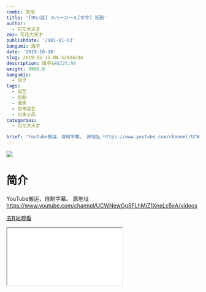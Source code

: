 ```yaml
---
combi: 其他
title: '[怖い話] ラバーガール[中字] 短剧'
author:
  - 花花大天才
zmz: 花花大天才
publishdate: '2001-01-03'
bangumi: 段子
date: '2019-10-10'
slug: 2019-05-15-NA-52494246
description: 段子&#8226;NA
weight: 8990.0
bangumis:
  - 段子
tags:
  - 综艺
  - 短剧
  - 搞笑
  - 日本综艺
  - 日本小品
categories:
  - 花花大天才

brief: "YouTube搬运，自制字幕。 原地址 https://www.youtube.com/channel/UCWNewOqSFLhMiZ1XneLc5xA/videos"
---
```

![](https://raw.githubusercontent.com/tcgriffith/owaraisite/master/static/tmpimg/cae29bf9f42c7c6a15e6327a3345f4cb361702d7.jpg.480.jpg)
# 简介  
YouTube搬运，自制字幕。
原地址 https://www.youtube.com/channel/UCWNewOqSFLhMiZ1XneLc5xA/videos  

[去B站观看](https://www.bilibili.com/video/av52494246/)
<div class ="resp-container"><iframe class="testiframe" src="//player.bilibili.com/player.html?aid=52494246"", scrolling="no", allowfullscreen="true" > </iframe></div> 

